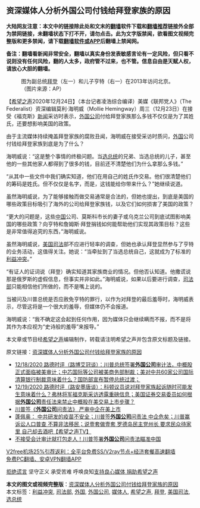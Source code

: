  <h2>资深媒体人分析外国公司付钱给拜登家族的原因</h2> <p class="notice"><b>大陆网友注意：本文中的链接除此处和文末的<a href="https://github.com/bannedbook/fanqiang" >翻墙</a>软件下载和<a href="https://github.com/killgcd/justmysocks/blob/master/README.md">翻墙推荐</a>链接外全部为禁网链接，未翻墙状态下打不开，请勿点击。此为文字版禁闻，欲看图文视频完整版和更多禁闻，请下载<a href="https://github.com/bannedbook/fanqiang">翻墙软件或APP</a>后翻墙上禁闻网。</p><p>备注：翻墙看新闻非常安全，翻墙以真实身份发表敏感言论有一定风险，但只看不说则没有任何风险，翻的人太多，政府管不过来，也不管。信息自由是天赋人权，请放心大胆的翻墙。</b></p>  <div class="entry"> <figure><figcaption>图为副总统<a href="https://www.bannedbook.org/bnews/tag/%e6%8b%9c%e7%99%bb/" class="st_tag internal_tag" rel="tag" title="标签 拜登 下的日志">拜登</a>（左一）和儿子亨特（右一）在2013年访问北京。（图片来源：AP）</figcaption></figure> <p>【<span class='wp_keywordlink_affiliate'><a href="https://www.soundofhope.org" title="希望之声" target="_blank">希望之声</a></span>2020年12月24日】（本台记者凌浩综合编译）美媒《联邦党人》（The Federalist）资深编辑莫利·海明威（Mollie Hemingway）周三（12月23日）在接受《福克斯》<span class='wp_keywordlink_affiliate'><a href="https://www.bannedbook.org/" title="新闻">新闻</a></span>采访时表示，<a href="https://www.bannedbook.org/bnews/tag/%E5%A4%96%E5%9B%BD%E5%85%AC%E5%8F%B8/" class="st_tag internal_tag" rel="tag" title="标签 外国公司 下的日志">外国公司</a>付给拜登家族那么多钱不仅仅是为了其姓氏，还要想影响美国的政策。</p> <p>由于主流媒体持续掩盖拜登家族的腐败丑闻，海明威在接受采访时质问，<a href="https://www.bannedbook.org/bnews/tag/%e5%a4%96%e5%9b%bd/" class="st_tag internal_tag" rel="tag" title="标签 外国 下的日志">外国</a>公司付钱给拜登家族到底是为了什么？</p> <p>海明威说：“这是整个事情的终极问题。当<a href="https://www.bannedbook.org/bnews/tag/%E9%80%89%E6%80%BB%E7%BB%9F/" class="st_tag internal_tag" rel="tag" title="标签 选总统 下的日志">选总统</a>的兄弟、当选总统的儿子，甚至他的一些其他家人都得到了很多的钱，目前还不清楚他们为什么拿那么多钱。”</p> <p>“从其中一些文件中我们确实知道，他们在用自己的姓氏作交易。他们很清楚他们的筹码是姓氏。但不仅仅是名字，而是，这钱能给你带来什么？”她继续说道。</p>  <p>虽然海明威说，为了能够接触而做交易通常是合法的，但她也提出，到底是美国的哪些政策目标吸引了海外的公司给拜登家族钱，以及它们如何损害了美国的政策？</p> <p>“更大的问题是，这些<span class='wp_keywordlink_affiliate'><a href="https://www.bannedbook.org/" title="中国" target="_blank">中国</a></span>公司、莫斯科市长的妻子或乌克兰公司到底试图影响美国的哪些政策？向亨特和詹姆斯·拜登捐钱如何能帮助他们实现其政策目标？这些是非常值得追究的东西，”海明威说。</p> <p>虽然海明威说，<a href="https://www.bannedbook.org/bnews/tag/%E7%BE%8E%E5%9B%BD%E5%8F%B8%E6%B3%95/" class="st_tag internal_tag" rel="tag" title="标签 美国司法 下的日志">美国司法</a>部不应进行轻率的调查，但她也承认拜登显然参与了亨特的业务活动，这值得关注。她说：“当牵扯到了当选总统自己，这就成为了标准的<a href="https://www.bannedbook.org/bnews/tag/%E5%88%A9%E7%9B%8A%E5%86%B2%E7%AA%81/" class="st_tag internal_tag" rel="tag" title="标签 利益冲突 下的日志">利益冲突</a>。”</p> <p>“有证人的证词说（拜登）确实知道其家族商业的情况。但他否认知道。他撒谎说那是俄罗斯的虚假信息，但事实并非如此。”海明威说，如果以后要进行调查，<a href="https://www.bannedbook.org/bnews/tag/%e5%8f%b8%e6%b3%95%e9%83%a8/" class="st_tag internal_tag" rel="tag" title="标签 司法部 下的日志">司法部</a>只能相信他们所做的，而不是嘴上说的。</p>  <p>当被问及川普总统是否应赦免亨特的罪行，以作为对拜登的最后羞辱时，海明威表示，尽管这将是一个很大的羞辱，但媒体仍不会报道。</p> <p>海明威说：“我不确定这会起到任何作用，因为媒体只会继续瞒而不报，而不是将其作为本应视为“史诗般的羞辱”来报导。”</p> <p>本文章或节目经<a href="https://www.bannedbook.org/bnews/tag/%e5%b8%8c%e6%9c%9b%e4%b9%8b%e5%a3%b0/" class="st_tag internal_tag" rel="tag" title="标签 希望之声 下的日志">希望之声</a>编辑制作，转载请注明希望之声并包含原文标题及链接。</p> <p>原文链接：<a class="src_link"  href="https://www.soundofhope.org/post/456922" target="_blank">资深媒体人分析外国公司付钱给拜登家族的原因</a></p>  <ul class='op-related-articles' title='相关阅读'> <li><a href='https://www.bannedbook.org/bnews/bannedvideo/20201219/1453611.html' target='_blank'>12/18/2020 路德时评（路博艾冠谈）：川普总统签署<b>外国公司</b>审计法，中概股正式面临被美审计；中芯国际等公司被美商务部制裁；美对中共60家公司国际清算银行制裁意味着什么？国防部宣布暂停总统过渡；</a></li> <li><a href='https://www.bannedbook.org/bnews/bannedvideo/20201219/1453610.html' target='_blank'>12/19/2020 路德时评（路安墨唐谈）：科顿议员说对拜登家族起诉随时可能发生意味着什么？弗林将军福克斯采访透露重磅信息；美国证券交易委员如何根据<b>外国公司</b>责任法来禁止中概股在美交易上市步骤？</a></li> <li><a href='https://www.bannedbook.org/bnews/taiwannews/20201219/1451182.html' target='_blank'>川普签《<b>外国公司</b>问责法》 严审中企在美上市</a></li> <li><a href='https://www.bannedbook.org/bnews/cbnews/20201219/1451150.html' target='_blank'>蓬佩奥： 中共研发的疫苗不安全；川普签<b>外国公司</b>问责法 中企危矣；川普赢诉讼人口普查 不算非法移民；说壹套做壹套 罗德岛民主党州长 要求民众待家里 自己却去酒吧【希望之声TV】</a></li> <li><a href='https://www.bannedbook.org/bnews/cnnews/20201219/1450805.html' target='_blank'>不接受会计审计就打包走人！川普签署<b>外国公司</b>问责法瞄准中国</a></li> </ul> <p class="texttj"> <a href="https://www.bannedbook.org/forum23/topic22702.html" target="_blank">V2free机场25%引荐返利：全平台免费SS/V2ray节点+经济套餐高速翻墙</a><br/> <a href="https://github.com/bannedbook/fanqiang/wiki/%E7%A6%81%E9%97%BB%E7%BD%91%E5%AE%89%E5%8D%93%E7%BF%BB%E5%A2%99%E6%96%B0%E9%97%BBAPP" target="_blank">免费PC翻墙、安卓VPN翻墙APP</a></p><p><span class='wp_keywordlink'><a href="https://www.bannedbook.org/forum2/topic1584.html" title="《拒绝谎言》" target="_blank">拒绝谎言</a></span> 坚守正义 承受苦难 呼唤良知<a href="/page/donate">支持良心媒体 捐助希望之声</a></p><a name='sharetosocial'></a>       <div><b>本文的图文或视频完整版</b>：<a href='https://www.bannedbook.org/bnews/comments/20201225/1454424.html'>资深媒体人分析外国公司付钱给拜登家族的原因</a></div>  </div><!--END ENTRY--> <div class="postfooter"> <div>本文标签：<a href="https://www.bannedbook.org/bnews/tag/%E5%88%A9%E7%9B%8A%E5%86%B2%E7%AA%81/" rel="tag">利益冲突</a>, <a href="https://www.bannedbook.org/bnews/tag/%e5%8f%b8%e6%b3%95%e9%83%a8/" rel="tag">司法部</a>, <a href="https://www.bannedbook.org/bnews/tag/%e5%a4%96%e5%9b%bd/" rel="tag">外国</a>, <a href="https://www.bannedbook.org/bnews/tag/%E5%A4%96%E5%9B%BD%E5%85%AC%E5%8F%B8/" rel="tag">外国公司</a>, <a href="https://www.bannedbook.org/bnews/tag/%E5%AA%92%E4%BD%93%E4%BA%BA/" rel="tag">媒体人</a>, <a href="https://www.bannedbook.org/bnews/tag/%e5%b8%8c%e6%9c%9b%e4%b9%8b%e5%a3%b0/" rel="tag">希望之声</a>, <a href="https://www.bannedbook.org/bnews/tag/%e6%8b%9c%e7%99%bb/" rel="tag">拜登</a>, <a href="https://www.bannedbook.org/bnews/tag/%E7%BE%8E%E5%9B%BD%E5%8F%B8%E6%B3%95/" rel="tag">美国司法</a>, <a href="https://www.bannedbook.org/bnews/tag/%E9%80%89%E6%80%BB%E7%BB%9F/" rel="tag">选总统</a></div>  </div><!--END POSTFOOTER--> 